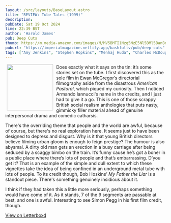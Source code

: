 ```yaml
---
layout: /src/layouts/BaseLayout.astro
title: "REVIEW: Tube Tales (1999)"
description: 
pubDate: Sat 19 Oct 2024
time: 22:39 BST
author: 'Harold James'
pub: Deep Cuts
thumb: https://m.media-amazon.com/images/M/MV5BMTI1Nzg5NzE5Nl5BMl5BanBnXkFtZTYwMDI4MTI5._V1_FMjpg_UX1000_.jpg
puburl: "https://imperialmagazine.netlify.app/bashfultv/pub/deep-cuts"
tags: ["Amy Jenkins", "Stephen Hopkins", "Menhaj Huda", "Charles McDougall", "Bob Hoskins", "Ewan McGregor", "Jude Law", "Armando Iannucci", "Gaby Dellal", "British film", "Social realism", "anthology film"]
---
```

<img src="https://m.media-amazon.com/images/M/MV5BMTI1Nzg5NzE5Nl5BMl5BanBnXkFtZTYwMDI4MTI5._V1_FMjpg_UX1000_.jpg" style="width:145px;height:auto;float:left;padding-right:10px;padding-left:5px;">

Does exactly what it says on the tin: it’s some stories set on the tube. I first discovered this as the sole film in Ewan McGregor’s directorial filmography aside from the disastrous <i>American Pastoral</i>, which piqued my curiosity. Then I noticed Armando Iannucci's name in the credits, and I just had to give it a go. This is one of those scrappy British social realism anthologies that puts nasty, gimmicky filler material ahead of genuine interpersonal drama and comedic catharsis. 

There's the overriding theme that people and the world are awful, because of course, but there's no real exploration here. It seems just to have been designed to depress and disgust. Why is it that young British directors believe filming urban gloom is enough to feign prestige? The humour is also abysmal. A dirty old man gets an erection in a busy carriage after being seduced by a scaggy bimbo on the train. It’s funny cause he’s got a boner in a public place where there’s lots of people and that’s embarrassing. D’you get it? That is an example of the simple and dull extent to which these vignettes take the idea of being confined in an underground metal tube with lots of people. To its credit though, Bob Hoskins’ <i>My Father the Liar</i> is a standout piece. There's something genuinely insidious about it. 

I think if they had taken this a little more seriously, perhaps something would have come of it. As it stands, 7 of the 9 segments are passable at best, and one is awful. Interesting to see Simon Pegg in his first film credit, though.

<a href="https://letterboxd.com/for_you_bruce/film/tube-tales" target="_blank" rel="noopener noreferrer">View on Letterboxd</a>
